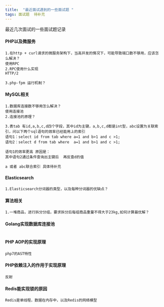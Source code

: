 ```yaml
---
title:  "最近面试遇到的一些面试题 "
tags: 面试题  待补充
---
```


最近几次面试的一些面试题记录
<!--more-->
#### PHP以及微服务
```
1.在http + curl请求的微服务架构下，当高并发的情况下，可能导致端口数不够用，应该怎么解决？
使用RPC
2.RPC使用什么实现
HTTP/2

3.php-fpm 运行机制？

```

#### MySQL相关
```
1.数据库连接数不够用怎么解决？
使用连接池
2.连接池的原理？

3.表tab 有id,a,b,c,d四个字段，其中id为主键，a,b,c,d都是int型，abc设置为关联索引，问以下两个sql语句的效率已经能用上的索引
语句1：select id from tab where a=1 and b>1 and c >1;
语句2：select d from tab where  a=1 and b>1 and c >1;

语句1的效率更高 原因是：
其中语句2通过条件查询出主键后  再反查d的值

a 或者 abc联合索引 具体待补充
```

#### Elasticsearch

```
1.Elasticsearch分词器的类型，以及每种分词器的优缺点？

```
#### 算法相关
```
1.一堆商品，进行拆分分组，要求拆分后每组商品重量不得大于23kg,如何计算最优解？

```
#### Golang实现数据库连接池
``` go

```
#### PHP AOP的实现原理
```
php7的AST特性
```
#### PHP依赖注入的作用于实现原理
```
反射
```
#### Redis能实现锁的原因
```
Redis是单线程，数据在内存中，以及Redis的网络模型
```
